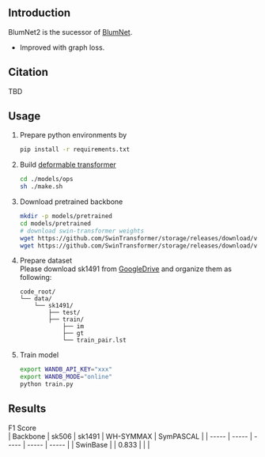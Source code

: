 ## Introduction

BlumNet2 is the sucessor of [BlumNet](https://github.com/cong-yang/BlumNet). 
* Improved with graph loss.  

## Citation
TBD


## Usage
1. Prepare python environments by  
    ```bash
    pip install -r requirements.txt
    ```

2. Build [deformable transformer](https://github.com/fundamentalvision/Deformable-DETR)  
    ```bash
    cd ./models/ops
    sh ./make.sh
    ```

3. Download pretrained backbone 
    ```bash
    mkdir -p models/pretrained
    cd models/pretrained
    # download swin-transformer weights
    wget https://github.com/SwinTransformer/storage/releases/download/v1.0.0/swin_small_patch4_window7_224.pth
    wget https://github.com/SwinTransformer/storage/releases/download/v1.0.0/swin_base_patch4_window12_384_22k.pth
    ```

4. Prepare dataset  
    Please download sk1491 from [GoogleDrive](https://drive.google.com/file/d/11ya3dDYnbiUEAElz9aZVnf6aN5uTg77F/view?usp=sharing) and organize them as following:
    ```
    code_root/
    └── data/
        └── sk1491/
            ├── test/
            ├── train/
                ├── im
                ├── gt
                └── train_pair.lst
    ```

5. Train model  
    ```bash
    export WANDB_API_KEY="xxx"
    export WANDB_MODE="online"
    python train.py

    ```


## Results

F1 Score  
| Backbone | sk506 | sk1491 | WH-SYMMAX | SymPASCAL |
| ----- | ----- | ----- | ----- | ----- |
| SwinBase |     | 0.833  |    |     |


